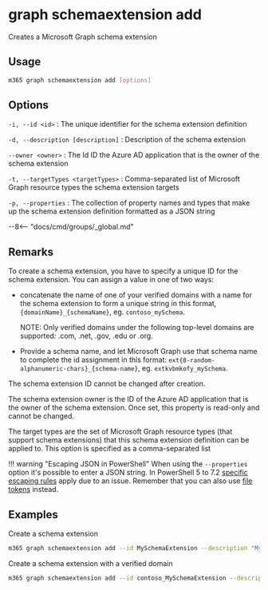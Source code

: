 # graph schemaextension add

Creates a Microsoft Graph schema extension

## Usage

```sh
m365 graph schemaextension add [options]
```

## Options

`-i, --id <id>`
: The unique identifier for the schema extension definition

`-d, --description [description]`
: Description of the schema extension

`--owner <owner>`
: The Id ID the Azure AD application that is the owner of the schema extension

`-t, --targetTypes <targetTypes>`
: Comma-separated list of Microsoft Graph resource types the schema extension targets

`-p, --properties`
: The collection of property names and types that make up the schema extension definition formatted as a JSON string

--8<-- "docs/cmd/groups/_global.md"

## Remarks

To create a schema extension, you have to specify a unique ID for the schema extension. You can assign a value in one of two ways:

- concatenate the name of one of your verified domains with a name for the schema extension to form a unique string in this format, `{domainName}_{schemaName}`, eg. `contoso_mySchema`.

    NOTE: Only verified domains under the following top-level domains are supported: .com, .net, .gov, .edu or .org.

- Provide a schema name, and let Microsoft Graph use that schema name to complete the id assignment in this format: `ext{8-random-alphanumeric-chars}_{schema-name}`, eg. `extkvbmkofy_mySchema`.

The schema extension ID cannot be changed after creation.

The schema extension owner is the ID of the Azure AD application that is the owner of the schema extension. Once set, this property is read-only and cannot be changed.

The target types are the set of Microsoft Graph resource types (that support schema extensions) that this schema extension definition can be applied to. This option is specified as a comma-separated list

!!! warning "Escaping JSON in PowerShell"
    When using the `--properties` option it's possible to enter a JSON string. In PowerShell 5 to 7.2 [specific escaping rules](./../../../user-guide/using-cli.md#escaping-double-quotes-in-powershell) apply due to an issue. Remember that you can also use [file tokens](./../../../user-guide/using-cli.md#passing-complex-content-into-cli-options) instead.

## Examples

Create a schema extension

```sh
m365 graph schemaextension add --id MySchemaExtension --description "My Schema Extension" --targetTypes Group --owner 62375ab9-6b52-47ed-826b-58e47e0e304b --properties '[{"name":"myProp1","type":"Integer"},{"name":"myProp2","type":"String"}]'
```

Create a schema extension with a verified domain

```sh
m365 graph schemaextension add --id contoso_MySchemaExtension --description "My Schema Extension" --targetTypes Group --owner 62375ab9-6b52-47ed-826b-58e47e0e304b --properties '[{"name":"myProp1","type":"Integer"},{"name":"myProp2","type":"String"}]'
```

